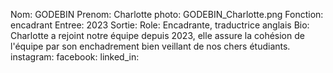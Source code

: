 Nom: GODEBIN
Prenom: Charlotte
photo: GODEBIN_Charlotte.png
Fonction: encadrant
Entree: 2023
Sortie:
Role: Encadrante, traductrice anglais
Bio: Charlotte a rejoint notre équipe depuis 2023, elle assure la cohésion de l'équipe par son enchadrement bien veillant de nos chers étudiants.
instagram:
facebook:
linked_in: